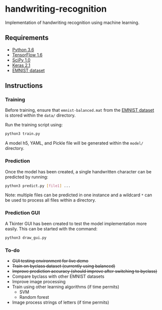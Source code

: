 # handwriting-recognition
Implementation of handwriting recognition using machine learning.

## Requirements
- [Python 3.6](https://www.python.org/downloads/)
- [TensorFlow 1.6](https://www.tensorflow.org/install/)
- [SciPy 1.0](https://scipy.org/install.html)
- [Keras 2.1](https://keras.io/#installation)
- [EMNIST dataset](https://www.nist.gov/itl/iad/image-group/emnist-dataset)

## Instructions
### Training
Before training, ensure that `emnist-balanced.mat` from the [EMNIST dataset](https://cloudstor.aarnet.edu.au/plus/index.php/s/7YXcasTXp727EqB/download) is stored within the `data/` directory.

Run the training script using:

``` bash
python3 train.py
```

A model h5, YAML, and Pickle file will be generated within the `model/` directory.

### Prediction
Once the model has been created, a single handwritten character can be predicted by running:

``` bash
python3 predict.py [file1] ...
```

Note: multiple files can be predicted in one instance and a wildcard `*` can be used to process all files within a directory.

### Prediction GUI
A Tkinter GUI has been created to test the model implementation more easily. This can be started with the command:

``` bash
python3 draw_gui.py
```

### To-do
- ~~GUI testing environment for live demo~~
- ~~Train on byclass dataset (currently using balanced)~~
- ~~Improve prediction accuracy (should improve after switching to byclass)~~
- Compare byclass with other EMNIST datasets
- Improve image processing
- Train using other learning algorithms (if time permits)
    - SVM
    - Random forest
- Image process strings of letters (if time permits)

